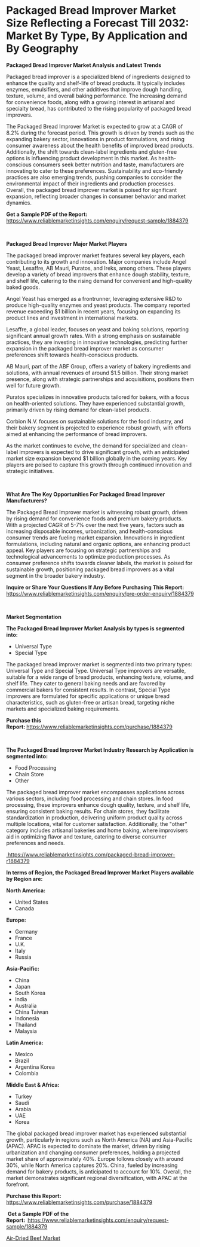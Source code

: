 <p><h1>Packaged Bread Improver Market Size Reflecting a Forecast Till 2032: Market By Type, By Application and By Geography</h1></p><p><strong>Packaged Bread Improver Market Analysis and Latest Trends</strong></p>
<p><p>Packaged bread improver is a specialized blend of ingredients designed to enhance the quality and shelf-life of bread products. It typically includes enzymes, emulsifiers, and other additives that improve dough handling, texture, volume, and overall baking performance. The increasing demand for convenience foods, along with a growing interest in artisanal and specialty bread, has contributed to the rising popularity of packaged bread improvers. </p><p>The Packaged Bread Improver Market is expected to grow at a CAGR of 8.2% during the forecast period. This growth is driven by trends such as the expanding bakery sector, innovations in product formulations, and rising consumer awareness about the health benefits of improved bread products. Additionally, the shift towards clean-label ingredients and gluten-free options is influencing product development in this market. As health-conscious consumers seek better nutrition and taste, manufacturers are innovating to cater to these preferences. Sustainability and eco-friendly practices are also emerging trends, pushing companies to consider the environmental impact of their ingredients and production processes. Overall, the packaged bread improver market is poised for significant expansion, reflecting broader changes in consumer behavior and market dynamics.</p></p>
<p><strong>Get a Sample PDF of the Report:&nbsp;</strong> <a href="https://www.reliablemarketinsights.com/enquiry/request-sample/1884379?utm_campaign=3036&utm_medium=2&utm_source=Github&utm_content=ia&utm_term=07042025&utm_id=packaged-bread-improver">https://www.reliablemarketinsights.com/enquiry/request-sample/1884379</a></p>
<p>&nbsp;</p>
<p><strong>Packaged Bread Improver Major Market Players</strong></p>
<p><p>The packaged bread improver market features several key players, each contributing to its growth and innovation. Major companies include Angel Yeast, Lesaffre, AB Mauri, Puratos, and Ireks, among others. These players develop a variety of bread improvers that enhance dough stability, texture, and shelf life, catering to the rising demand for convenient and high-quality baked goods.</p><p>Angel Yeast has emerged as a frontrunner, leveraging extensive R&D to produce high-quality enzymes and yeast products. The company reported revenue exceeding $1 billion in recent years, focusing on expanding its product lines and investment in international markets.</p><p>Lesaffre, a global leader, focuses on yeast and baking solutions, reporting significant annual growth rates. With a strong emphasis on sustainable practices, they are investing in innovative technologies, predicting further expansion in the packaged bread improver market as consumer preferences shift towards health-conscious products.</p><p>AB Mauri, part of the ABF Group, offers a variety of bakery ingredients and solutions, with annual revenues of around $1.5 billion. Their strong market presence, along with strategic partnerships and acquisitions, positions them well for future growth.</p><p>Puratos specializes in innovative products tailored for bakers, with a focus on health-oriented solutions. They have experienced substantial growth, primarily driven by rising demand for clean-label products.</p><p>Corbion N.V. focuses on sustainable solutions for the food industry, and their bakery segment is projected to experience robust growth, with efforts aimed at enhancing the performance of bread improvers.</p><p>As the market continues to evolve, the demand for specialized and clean-label improvers is expected to drive significant growth, with an anticipated market size expansion beyond $1 billion globally in the coming years. Key players are poised to capture this growth through continued innovation and strategic initiatives.</p></p>
<p>&nbsp;</p>
<p><strong>What Are The Key Opportunities For Packaged Bread Improver Manufacturers?</strong></p>
<p><p>The Packaged Bread Improver market is witnessing robust growth, driven by rising demand for convenience foods and premium bakery products. With a projected CAGR of 5-7% over the next five years, factors such as increasing disposable incomes, urbanization, and health-conscious consumer trends are fueling market expansion. Innovations in ingredient formulations, including natural and organic options, are enhancing product appeal. Key players are focusing on strategic partnerships and technological advancements to optimize production processes. As consumer preference shifts towards cleaner labels, the market is poised for sustainable growth, positioning packaged bread improvers as a vital segment in the broader bakery industry.</p></p>
<p><strong>Inquire or Share Your Questions If Any Before Purchasing This Report:</strong> <a href="https://www.reliablemarketinsights.com/enquiry/pre-order-enquiry/1884379?utm_campaign=3036&utm_medium=2&utm_source=Github&utm_content=ia&utm_term=07042025&utm_id=packaged-bread-improver">https://www.reliablemarketinsights.com/enquiry/pre-order-enquiry/1884379</a></p>
<p>&nbsp;</p>
<p><strong>Market Segmentation</strong></p>
<p><strong>The Packaged Bread Improver Market Analysis by types is segmented into:</strong></p>
<p><ul><li>Universal Type</li><li>Special Type</li></ul></p>
<p><p>The packaged bread improver market is segmented into two primary types: Universal Type and Special Type. Universal Type improvers are versatile, suitable for a wide range of bread products, enhancing texture, volume, and shelf life. They cater to general baking needs and are favored by commercial bakers for consistent results. In contrast, Special Type improvers are formulated for specific applications or unique bread characteristics, such as gluten-free or artisan bread, targeting niche markets and specialized baking requirements.</p></p>
<p><strong>Purchase this Report:&nbsp;</strong><a href="https://www.reliablemarketinsights.com/purchase/1884379?utm_campaign=3036&utm_medium=2&utm_source=Github&utm_content=ia&utm_term=07042025&utm_id=packaged-bread-improver">https://www.reliablemarketinsights.com/purchase/1884379</a></p>
<p>&nbsp;</p>
<p><strong>The Packaged Bread Improver Market Industry Research by Application is segmented into:</strong></p>
<p><ul><li>Food Processing</li><li>Chain Store</li><li>Other</li></ul></p>
<p><p>The packaged bread improver market encompasses applications across various sectors, including food processing and chain stores. In food processing, these improvers enhance dough quality, texture, and shelf life, ensuring consistent baking results. For chain stores, they facilitate standardization in production, delivering uniform product quality across multiple locations, vital for customer satisfaction. Additionally, the "other" category includes artisanal bakeries and home baking, where improvisers aid in optimizing flavor and texture, catering to diverse consumer preferences and needs.</p></p>
<p><a href="https://www.reliablemarketinsights.com/packaged-bread-improver-r1884379?utm_campaign=3036&utm_medium=2&utm_source=Github&utm_content=ia&utm_term=07042025&utm_id=packaged-bread-improver">&nbsp;https://www.reliablemarketinsights.com/packaged-bread-improver-r1884379</a></p>
<p><strong>In terms of Region, the Packaged Bread Improver Market Players available by Region are:</strong></p>
<p>
    <p> <strong> North America: </strong>
        <ul>
            <li>United States</li>
            <li>Canada</li>
        </ul>
        </p> 
    <p> <strong> Europe: </strong>
        <ul>
            <li>Germany</li>
            <li>France</li>
            <li>U.K.</li>
            <li>Italy</li>
            <li>Russia</li>
        </ul>
        </p> 
    <p> <strong> Asia-Pacific: </strong>
        <ul>
            <li>China</li>
            <li>Japan</li>
            <li>South Korea</li>
            <li>India</li>
            <li>Australia</li>
            <li>China Taiwan</li>
            <li>Indonesia</li>
            <li>Thailand</li>
            <li>Malaysia</li>
        </ul>
        </p> 
    <p> <strong> Latin America: </strong>
        <ul>
            <li>Mexico</li>
            <li>Brazil</li>
            <li>Argentina Korea</li>
            <li>Colombia</li>
        </ul>
        </p> 
    <p> <strong> Middle East & Africa: </strong>
        <ul>
            <li>Turkey</li>
            <li>Saudi</li>
            <li>Arabia</li>
            <li>UAE</li>
            <li>Korea</li>
        </ul>
    </p>
    </p>
<p><p>The global packaged bread improver market has experienced substantial growth, particularly in regions such as North America (NA) and Asia-Pacific (APAC). APAC is expected to dominate the market, driven by rising urbanization and changing consumer preferences, holding a projected market share of approximately 40%. Europe follows closely with around 30%, while North America captures 20%. China, fueled by increasing demand for bakery products, is anticipated to account for 10%. Overall, the market demonstrates significant regional diversification, with APAC at the forefront.</p></p>
<p><strong>Purchase this Report: </strong><a href="https://www.reliablemarketinsights.com/purchase/1884379?utm_campaign=3036&utm_medium=2&utm_source=Github&utm_content=ia&utm_term=07042025&utm_id=packaged-bread-improver">https://www.reliablemarketinsights.com/purchase/1884379</a></p>
<p>&nbsp;<strong>Get a Sample PDF of the Report:&nbsp;&nbsp;</strong><a href="https://www.reliablemarketinsights.com/enquiry/request-sample/1884379?utm_campaign=3036&utm_medium=2&utm_source=Github&utm_content=ia&utm_term=07042025&utm_id=packaged-bread-improver">https://www.reliablemarketinsights.com/enquiry/request-sample/1884379</a></p>
<p><strong></strong></p>
<p><p><a href="https://github.com/micbotam/Market-Research-Report-List-1/blob/main/air-dried-beef-market.md?utm_campaign=3036&utm_medium=2&utm_source=Github&utm_content=ia&utm_term=07042025&utm_id=packaged-bread-improver">Air-Dried Beef Market</a></p></p>